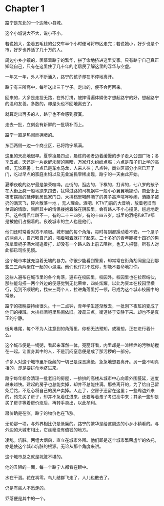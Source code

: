 # Chapter 1

路宁是东北的一个边陲小县城。

这个小城说大不大，说小不小。

若说她大，坐着五毛钱的公交车半个小时便可将市区走完；若说她小，好歹也是个市，好歹也养活了几十万的人。

周边小乡小镇的，羡慕着路宁的繁华，拼了命地挤进这里安家。只有路宁自己真正知晓自己，只有在这里住了几十年的老居民了解这里的浮华与空虚。

一年又一年，外人不断涌入，路宁的孩子却在不停地离开。

路宁有三所高中，每年送出三千学子。走出的，便不会再回来。

回来的，大多是走投无路，在外打拼，被摔得遍体鳞伤才想起路宁的好，想起路宁的温和友善。多数的，却是头也不回地离去了。

就算走出再多的人，路宁也不会感到寂寞。

走去一批，立刻会有新鲜的一批填补而上。

路宁一直是热闹而拥堵的。

东西两侧一边一个商业区，已将路宁填满。

这里的天亮地很早。夏季凌晨四点，晨练的老者迈着缓慢的步子走入公园广场；冬季五点，天还是一片欲醒未醒的黑暗，万家灯火纷纷点燃；六点是孩子们上学的高峰，无论寒暑；七点已是车水马龙，人来人往；八点钟，商业区部分小店已开了门，吃过早点的家庭主妇以及无业游民零稀出现，路宁的一天由此开始。

夏季夜晚的路宁最是繁荣喧哗。走街的，逛店的，下棋的，打诨的，七八岁的孩子在大街上疯一般地跑来跑去，扰得过路的司机蜗牛一般小心翼翼地挪动，商业街上夜市摆摊的延伸到居民家门口，大排档里喝醉酒了的男子高声喧哗吵闹，酒瓶子被扔的满天飞，碎片散落一地 ，无人理会。酒吧、KTV门前的大音响，放着老旧而单调的情歌，陶醉其中的情侣搂抱着躲在阴影里，会有路人不小心撞见，尴尬地走开。这些情侣年龄不一，有的二十三四岁，有的十四五岁。城里的酒吧和KTV都是被他们占据着的。夜晚城市的主人也是他们。

他们还时常看对方不顺眼。城市里的每个角落，每时每刻都躁动着不安。一个屋子的两桌人，自己喝自己的，喝着喝着就打了起来。二十多岁的青年能被十四岁的男孩拿着棍子满大街追着打，却没有一个路人敢上前去阻拦，也无人报警。所有人对此都已司空见惯。

这个城市本就充溢着无端的暴力。你很少能看到警察，却常常在街角胡同里见到那些三三两两聚在一起的小混混。他们也许打不过你，却能不要命地打你。

这些人遍布在城市里的各个角落，遍布在校园里，校园外。校园里也在拉帮结伙，那些能勾搭一两个外边的便感觉到无比荣幸，四处炫耀。以此为资本在校园里横行，见到不顺眼的，找来三两个人，拉进角落里打一顿，已成为这个城市校园中的常景。

路宁的夜晚要持续很久。十一二点钟，青年学生逐渐散去，一批刚下夜班的变成了他们的接班。大排档酒吧里热闹依旧。凌晨三点，街道终于安静下来。却也不是真正的宁静。

街角巷尾，每个不为人注意到的角落里，你都无法预知，或猜想，正在进行着什么。

这个城市便是一锅粥，看起来浑然一体，亮丽好看，内里却是一滩稀烂的污秽胡搅在一起。让置身其中的人，不是沉闷窒息便是成了那污秽的一部分。

许多人对这个城市里所隐藏的一切已是深恶痛绝，急急地想要离开。另一些不明真相的，却是要拼命地挤进来。

路宁每年都会清理一批老旧的房屋，一排排的高楼从城市中心向着外围蔓延，速度越来越快。建起的房子也总能卖掉，却并不总能住满。那些离开的，为了给自己留条后路，不忍心将自己的房产卖掉。人走了，空房子还留在这里；一些周边外来的，预先买了房子，却并不急着住进来，还要等着孩子考进高中来；其余一些却是买了房子等着房价涨后，再转手卖出，以此牟利。

房价确是在涨，路宁的物价也在飞涨。

无论那一项，与外界相比仍是低廉的。路宁的繁华是给这周边的小乡小镇看的。与外边的大城市相比，它丝毫没有值钱的地方。

凌乱。坑脏。两组大烟囱，直立在城市外围。他们即是这个城市繁荣虚华的依托，亦是使这个城市坑脏的根源。无论从那个角度来讲。

这个城市总之就是坑脏不堪的。

他的丑陋的一面，每一个路宁人都看在眼中。

水在干涸。花在凋零。鸟儿结群飞走了，人儿也散去了。

仍是有些人不愿走的。

乔落便是其中的一个。